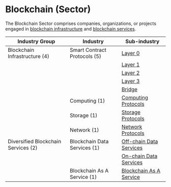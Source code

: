 # Blockchain (Sector)

The Blockchain Sector comprises companies, organizations, or projects engaged in [blockchain infrastructure](blockchain-sector-2/blockchain-infrastructure-industry-group-4/) and [blockchain services](blockchain-sector/diversified-blockchain-services-industry-group.md).

| Industry Group                      | Industry                     | Sub-industry                                                                                                                        |
| ----------------------------------- | ---------------------------- | ----------------------------------------------------------------------------------------------------------------------------------- |
| Blockchain Infrastructure (4)       | Smart Contract Protocols (5) | [Layer 0](blockchain-sector-2/blockchain-infrastructure-industry-group-4/#layer-0-sub-industry)                                     |
|                                     |                              | [Layer 1](blockchain-sector-2/blockchain-infrastructure-industry-group-4/#layer-1-sub-industry)                                     |
|                                     |                              | [Layer 2](blockchain-sector-2/blockchain-infrastructure-industry-group-4/#layer-2-sub-industry)                                     |
|                                     |                              | [Layer 3](blockchain-sector-2/blockchain-infrastructure-industry-group-4/#layer-3-sub-industry)                                     |
|                                     |                              | [Bridge](blockchain-sector-2/blockchain-infrastructure-industry-group-4/#bridge-sub-industry)                                       |
|                                     | Computing (1)                | [Computing Protocols](blockchain-sector-2/blockchain-infrastructure-industry-group-4/#computing-protocols-sub-industry)             |
|                                     | Storage (1)                  | [Storage Protocols](blockchain-sector-2/blockchain-infrastructure-industry-group-4/#storage-protocols-sub-industry)                 |
|                                     | Network (1)                  | [Network Protocols](blockchain-sector-2/blockchain-infrastructure-industry-group-4/#network-protocols-sub-industry)                 |
| Diversified Blockchain Services (2) | Blockchain Data Services (1) | [Off-chain Data Services](blockchain-sector/diversified-blockchain-services-industry-group.md#off-chain-data-services-sub-industry) |
|                                     |                              | [On-chain Data Services](blockchain-sector/diversified-blockchain-services-industry-group.md#on-chain-data-services-sub-industry)   |
|                                     | Blockchain As A Service (1)  | [Blockchain As A Service](blockchain-sector/diversified-blockchain-services-industry-group.md#blockchain-as-a-service-sub-industry) |
